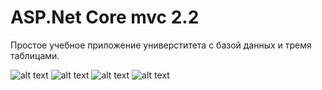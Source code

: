 ASP.Net Core mvc 2.2
=========================
Простое учебное приложение универститета с базой данных и тремя таблицами. 

![alt text](https://github.com/DzmitrySH/University/img/university1.png)
![alt text](https://github.com/DzmitrySH/University/img/university2.png)
![alt text](https://github.com/DzmitrySH/University/img/university3.png)
![alt text](https://github.com/DzmitrySH/University/img/database.png)


 